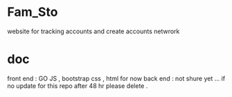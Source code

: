 # Fam_Sto
website for tracking accounts and create accounts netwrork 
# doc
front end : GO JS , bootstrap css , html for now
back end : not shure yet ...
if no update for this repo after 48 hr please delete .
